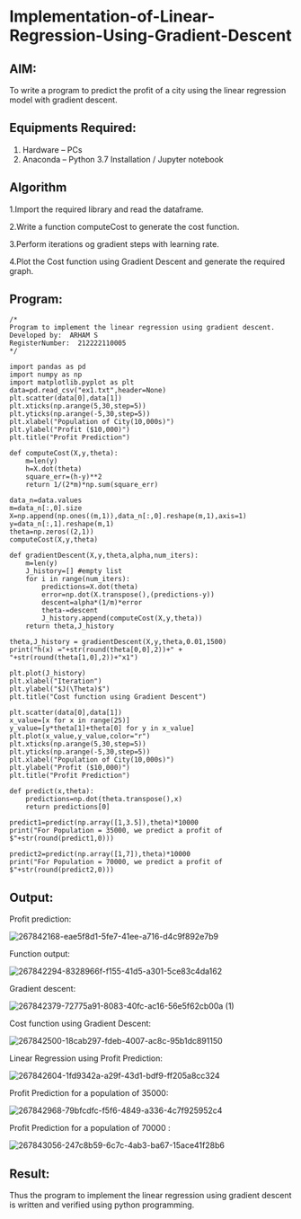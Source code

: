 # Implementation-of-Linear-Regression-Using-Gradient-Descent

## AIM:
To write a program to predict the profit of a city using the linear regression model with gradient descent.

## Equipments Required:
1. Hardware – PCs
2. Anaconda – Python 3.7 Installation / Jupyter notebook

## Algorithm
1.Import the required library and read the dataframe.

2.Write a function computeCost to generate the cost function.

3.Perform iterations og gradient steps with learning rate.

4.Plot the Cost function using Gradient Descent and generate the required graph.

## Program:
```
/*
Program to implement the linear regression using gradient descent.
Developed by:  ARHAM S
RegisterNumber:  212222110005
*/
```
```
import pandas as pd
import numpy as np
import matplotlib.pyplot as plt
data=pd.read_csv("ex1.txt",header=None)
plt.scatter(data[0],data[1])
plt.xticks(np.arange(5,30,step=5))
plt.yticks(np.arange(-5,30,step=5))
plt.xlabel("Population of City(10,000s)")
plt.ylabel("Profit ($10,000)")
plt.title("Profit Prediction")

def computeCost(X,y,theta):
    m=len(y) 
    h=X.dot(theta) 
    square_err=(h-y)**2
    return 1/(2*m)*np.sum(square_err) 

data_n=data.values
m=data_n[:,0].size
X=np.append(np.ones((m,1)),data_n[:,0].reshape(m,1),axis=1)
y=data_n[:,1].reshape(m,1)
theta=np.zeros((2,1))
computeCost(X,y,theta) 

def gradientDescent(X,y,theta,alpha,num_iters):
    m=len(y)
    J_history=[] #empty list
    for i in range(num_iters):
        predictions=X.dot(theta)
        error=np.dot(X.transpose(),(predictions-y))
        descent=alpha*(1/m)*error
        theta-=descent
        J_history.append(computeCost(X,y,theta))
    return theta,J_history

theta,J_history = gradientDescent(X,y,theta,0.01,1500)
print("h(x) ="+str(round(theta[0,0],2))+" + "+str(round(theta[1,0],2))+"x1")

plt.plot(J_history)
plt.xlabel("Iteration")
plt.ylabel("$J(\Theta)$")
plt.title("Cost function using Gradient Descent")

plt.scatter(data[0],data[1])
x_value=[x for x in range(25)]
y_value=[y*theta[1]+theta[0] for y in x_value]
plt.plot(x_value,y_value,color="r")
plt.xticks(np.arange(5,30,step=5))
plt.yticks(np.arange(-5,30,step=5))
plt.xlabel("Population of City(10,000s)")
plt.ylabel("Profit ($10,000)")
plt.title("Profit Prediction")

def predict(x,theta):
    predictions=np.dot(theta.transpose(),x)
    return predictions[0]

predict1=predict(np.array([1,3.5]),theta)*10000
print("For Population = 35000, we predict a profit of $"+str(round(predict1,0)))

predict2=predict(np.array([1,7]),theta)*10000
print("For Population = 70000, we predict a profit of $"+str(round(predict2,0)))
```
## Output:

Profit prediction:

![267842168-eae5f8d1-5fe7-41ee-a716-d4c9f892e7b9](https://github.com/Adhithya4116/Implementation-of-Linear-Regression-Using-Gradient-Descent/assets/118707079/e1266fde-1f00-454a-8402-7f5e13942be1)

Function output:

![267842294-8328966f-f155-41d5-a301-5ce83c4da162](https://github.com/Adhithya4116/Implementation-of-Linear-Regression-Using-Gradient-Descent/assets/118707079/8fe09273-5aac-4070-b485-8f06af83fa68)

Gradient descent:

![267842379-72775a91-8083-40fc-ac16-56e5f62cb00a (1)](https://github.com/Adhithya4116/Implementation-of-Linear-Regression-Using-Gradient-Descent/assets/118707079/0ca90ecc-109d-4dfe-9f6e-5f58a6f7c8e9)

Cost function using Gradient Descent:

![267842500-18cab297-fdeb-4007-ac8c-95b1dc891150](https://github.com/Adhithya4116/Implementation-of-Linear-Regression-Using-Gradient-Descent/assets/118707079/28d88cb5-224e-42c5-ac2e-cded5581ddb3)

Linear Regression using Profit Prediction:

![267842604-1fd9342a-a29f-43d1-bdf9-ff205a8cc324](https://github.com/Adhithya4116/Implementation-of-Linear-Regression-Using-Gradient-Descent/assets/118707079/fb583af1-7324-4b62-8213-cb3a4bd3fe9d)

Profit Prediction for a population of 35000:

![267842968-79bfcdfc-f5f6-4849-a336-4c7f925952c4](https://github.com/Adhithya4116/Implementation-of-Linear-Regression-Using-Gradient-Descent/assets/118707079/ee890d39-887c-4379-a28e-d317c5f045b7)

Profit Prediction for a population of 70000 :

![267843056-247c8b59-6c7c-4ab3-ba67-15ace41f28b6](https://github.com/Adhithya4116/Implementation-of-Linear-Regression-Using-Gradient-Descent/assets/118707079/458a6879-139d-42ff-9e59-5ddd67b01bb8)



## Result:
Thus the program to implement the linear regression using gradient descent is written and verified using python programming.
